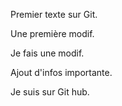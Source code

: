 Premier texte sur Git.

Une première modif.

Je fais une modif.

Ajout d'infos importante.

Je suis sur Git hub.
